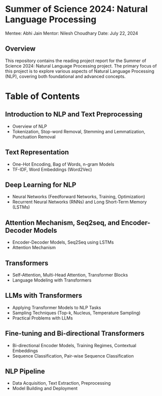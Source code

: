 # Summer of Science 2024: Natural Language Processing
Mentee: Abhi Jain
Mentor: Nilesh Choudhary
Date: July 22, 2024

## Overview
This repository contains the reading project report for the Summer of Science 2024: Natural Language Processing project. The primary focus of this project is to explore various aspects of Natural Language Processing (NLP), covering both foundational and advanced concepts. 
  
# Table of Contents
## Introduction to NLP and Text Preprocessing
- Overview of NLP
- Tokenization, Stop-word Removal, Stemming and Lemmatization, Punctuation Removal

## Text Representation
- One-Hot Encoding, Bag of Words, n-gram Models
- TF-IDF, Word Embeddings (Word2Vec)

## Deep Learning for NLP
- Neural Networks (Feedforward Networks, Training, Optimization)
- Recurrent Neural Networks (RNNs) and Long Short-Term Memory (LSTMs)

## Attention Mechanism, Seq2seq, and Encoder-Decoder Models
- Encoder-Decoder Models, Seq2Seq using LSTMs
- Attention Mechanism

## Transformers
- Self-Attention, Multi-Head Attention, Transformer Blocks
- Language Modeling with Transformers

## LLMs with Transformers
- Applying Transformer Models to NLP Tasks
- Sampling Techniques (Top-k, Nucleus, Temperature Sampling)
- Practical Problems with LLMs

## Fine-tuning and Bi-directional Transformers
- Bi-directional Encoder Models, Training Regimes, Contextual Embeddings
- Sequence Classification, Pair-wise Sequence Classification

## NLP Pipeline
- Data Acquisition, Text Extraction, Preprocessing
- Model Building and Deployment

